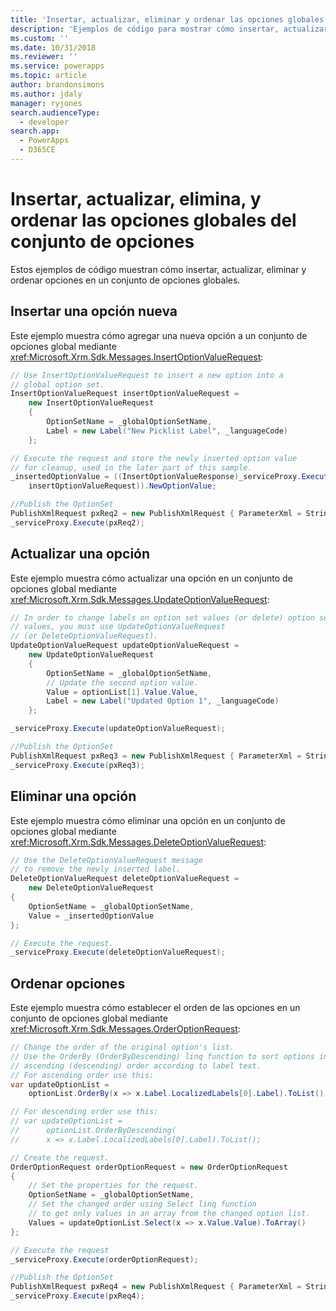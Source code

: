 ```yaml
---
title: 'Insertar, actualizar, eliminar y ordenar las opciones globales del conjunto de opciones (Common Data Service para aplicaciones) | Microsoft Docs'
description: 'Ejemplos de código para mostrar cómo insertar, actualizar, eliminar y ordenar opciones en un conjunto de opciones globales'
ms.custom: ''
ms.date: 10/31/2018
ms.reviewer: ''
ms.service: powerapps
ms.topic: article
author: brandonsimons
ms.author: jdaly
manager: ryjones
search.audienceType:
  - developer
search.app:
  - PowerApps
  - D365CE
---
```

# <a name="insert-update-delete-and-order-global-option-set-options"></a>Insertar, actualizar, elimina, y ordenar las opciones globales del conjunto de opciones

<!-- 

https://docs.microsoft.com/en-us/dynamics365/customer-engagement/developer/org-service/insert-update-delete-order-global-option-set-options 

-->

Estos ejemplos de código muestran cómo insertar, actualizar, eliminar y ordenar opciones en un conjunto de opciones globales.  
  
<a name="BKMK_InsertNewOption"></a>   
## <a name="insert-a-new-option"></a>Insertar una opción nueva  
 Este ejemplo muestra cómo agregar una nueva opción a un conjunto de opciones global mediante <xref:Microsoft.Xrm.Sdk.Messages.InsertOptionValueRequest>:  
  
```csharp
// Use InsertOptionValueRequest to insert a new option into a 
// global option set.
InsertOptionValueRequest insertOptionValueRequest =
    new InsertOptionValueRequest
    {
        OptionSetName = _globalOptionSetName,
        Label = new Label("New Picklist Label", _languageCode)
    };

// Execute the request and store the newly inserted option value 
// for cleanup, used in the later part of this sample.
_insertedOptionValue = ((InsertOptionValueResponse)_serviceProxy.Execute(
    insertOptionValueRequest)).NewOptionValue;

//Publish the OptionSet
PublishXmlRequest pxReq2 = new PublishXmlRequest { ParameterXml = String.Format("<importexportxml><optionsets><optionset>{0}</optionset></optionsets></importexportxml>", _globalOptionSetName) };
_serviceProxy.Execute(pxReq2);
```


  
<a name="BKMK_UpdateAnOption"></a>   
## <a name="update-an-option"></a>Actualizar una opción  
 Este ejemplo muestra cómo actualizar una opción en un conjunto de opciones global mediante <xref:Microsoft.Xrm.Sdk.Messages.UpdateOptionValueRequest>:  
  
```csharp
// In order to change labels on option set values (or delete) option set
// values, you must use UpdateOptionValueRequest 
// (or DeleteOptionValueRequest).
UpdateOptionValueRequest updateOptionValueRequest =
    new UpdateOptionValueRequest
    {
        OptionSetName = _globalOptionSetName,
        // Update the second option value.
        Value = optionList[1].Value.Value,
        Label = new Label("Updated Option 1", _languageCode)
    };

_serviceProxy.Execute(updateOptionValueRequest);

//Publish the OptionSet
PublishXmlRequest pxReq3 = new PublishXmlRequest { ParameterXml = String.Format("<importexportxml><optionsets><optionset>{0}</optionset></optionsets></importexportxml>", _globalOptionSetName) };
_serviceProxy.Execute(pxReq3);
```
  
<a name="BKMK_DeleteAnOption"></a>   
## <a name="delete-an-option"></a>Eliminar una opción  
 Este ejemplo muestra cómo eliminar una opción en un conjunto de opciones global mediante <xref:Microsoft.Xrm.Sdk.Messages.DeleteOptionValueRequest>:  
  
```csharp
// Use the DeleteOptionValueRequest message 
// to remove the newly inserted label.
DeleteOptionValueRequest deleteOptionValueRequest =
    new DeleteOptionValueRequest
{
    OptionSetName = _globalOptionSetName,
    Value = _insertedOptionValue
};

// Execute the request.
_serviceProxy.Execute(deleteOptionValueRequest);
```  
  
<a name="BKMK_OrderOptions"></a>   
## <a name="order-options"></a>Ordenar opciones  
 Este ejemplo muestra cómo establecer el orden de las opciones en un conjunto de opciones global mediante <xref:Microsoft.Xrm.Sdk.Messages.OrderOptionRequest>:  
  
```csharp
// Change the order of the original option's list.
// Use the OrderBy (OrderByDescending) linq function to sort options in  
// ascending (descending) order according to label text.
// For ascending order use this:
var updateOptionList =
    optionList.OrderBy(x => x.Label.LocalizedLabels[0].Label).ToList();

// For descending order use this:
// var updateOptionList =
//      optionList.OrderByDescending(
//      x => x.Label.LocalizedLabels[0].Label).ToList();

// Create the request.
OrderOptionRequest orderOptionRequest = new OrderOptionRequest
{
    // Set the properties for the request.
    OptionSetName = _globalOptionSetName,
    // Set the changed order using Select linq function 
    // to get only values in an array from the changed option list.
    Values = updateOptionList.Select(x => x.Value.Value).ToArray()
};

// Execute the request
_serviceProxy.Execute(orderOptionRequest);

//Publish the OptionSet
PublishXmlRequest pxReq4 = new PublishXmlRequest { ParameterXml = String.Format("<importexportxml><optionsets><optionset>{0}</optionset></optionsets></importexportxml>", _globalOptionSetName) };
_serviceProxy.Execute(pxReq4);
``` 
